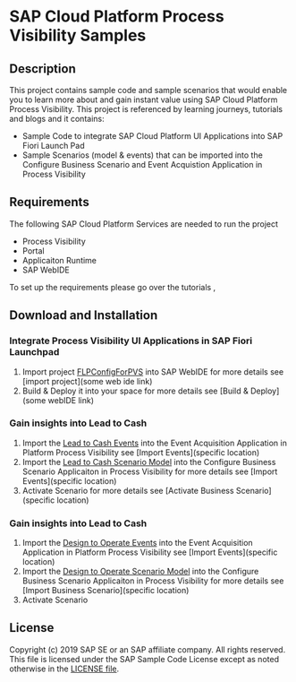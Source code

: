 # SAP Cloud Platform Process Visibility Samples

## Description
This project contains sample code and sample scenarios that would enable you to learn more about and gain instant value using SAP Cloud Platform Process Visibility. This project is referenced by learning journeys, tutorials and blogs and it contains:
* Sample Code to integrate SAP Cloud Platform UI Applications into SAP Fiori Launch Pad
* Sample Scenarios (model & events) that can be imported into the Configure Business Scenario and Event Acquistion Application in Process Visibility 


## Requirements
The following SAP Cloud Platform Services are needed to run the project
* Process Visibility
* Portal
* Applicaiton Runtime
* SAP WebIDE

To set up the requirements please go over the tutorials <Tarun do-to: service instace>, <Tarun do-to: assign roles> 


## Download and Installation

### Integrate Process Visibility UI Applications in SAP Fiori Launchpad 
1. Import project [FLPConfigForPVS](/releases/download/1.0.0/FLPConfigForPVS.zip) into SAP WebIDE for more details see [import project](some web ide link)
2. Build & Deploy it into your space for more details see [Build & Deploy](some webIDE link)

### Gain insights into Lead to Cash 
1. Import the [Lead to Cash Events](/releases/download/1.0.0/LeadToCashEvents.json) into the Event Acquisition Application in Platform Process Visibility see [Import Events](specific location)
2. Import the [Lead to Cash Scenario Model](/releases/download/1.0.0/LeadToCashScenarioModel.zip) into the Configure Business Scenario Applicaiton in Process Visibility for more details see [Import Events](specific location)
3. Activate Scenario for more details see [Activate Business Scenario](specific location)

### Gain insights into Lead to Cash 
1. Import the [Design to Operate Events](/releases/download/1.0.0/EmployeeOnboardingEvents.json) into the Event Acquisition Application in Platform Process Visibility see [Import Events](specific location)
2. Import the [Design to Operate Scenario Model](/releases/download/1.0.0/DesignToOperateScenarioModel.zip) into the Configure Business Scenario Applicaiton in Process Visibility for more details see [Import Business Scenario](specific location)
3. Activate Scenario


## License
Copyright (c) 2019 SAP SE or an SAP affiliate company. All rights reserved.
This file is licensed under the SAP Sample Code License except as noted otherwise in the [LICENSE file](License).
